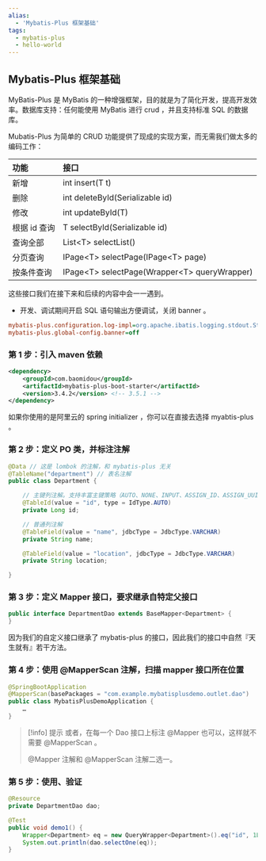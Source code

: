 ```yaml
---
alias: 
  - 'Mybatis-Plus 框架基础'
tags: 
  - mybatis-plus
  - hello-world 
---
```


## Mybatis-Plus 框架基础

MyBatis-Plus 是 MyBatis 的一种增强框架，目的就是为了简化开发，提高开发效率。数据库支持：任何能使用 MyBatis 进行 crud ，并且支持标准 SQL 的数据库。

Mubatis-Plus 为简单的 CRUD 功能提供了现成的实现方案，而无需我们做太多的编码工作：

| 功能          | 接口 |
| :------------ | :- |
| 新增          | int insert(T t) |
| 删除          | int deleteById(Serializable id) |
| 修改          | int updateById(T) |
| 根据 id 查询  | T selectById(Serializable id) |
| 查询全部      | List&lt;T> selectList()                               |
| 分页查询      | IPage&lt;T> selectPage(IPage&lt;T> page)              |
| 按条件查询    | IPage&lt;T> selectPage(Wrapper&lt;T> queryWrapper)   |

这些接口我们在接下来和后续的内容中会一一遇到。

- 开发、调试期间开启 SQL 语句输出方便调试，关闭 banner 。

```ini
mybatis-plus.configuration.log-impl=org.apache.ibatis.logging.stdout.StdOutImpl
mybatis-plus.global-config.banner=off
```

### 第 1 步：引入 maven 依赖

```xml
<dependency>
    <groupId>com.baomidou</groupId>
    <artifactId>mybatis-plus-boot-starter</artifactId>
    <version>3.4.2</version> <!-- 3.5.1 -->
</dependency>
```

如果你使用的是阿里云的 spring initializer ，你可以在直接去选择 myabtis-plus 。

### 第 2 步：定义 PO 类，并标注注解

```java
@Data // 这是 lombok 的注解，和 mybatis-plus 无关
@TableName("department") // 表名注解
public class Department {

    // 主键列注解。支持丰富主键策略（AUTO、NONE、INPUT、ASSIGN_ID、ASSIGN_UUID）
    @TableId(value = "id", type = IdType.AUTO)
    private Long id;

    // 普通列注解
    @TableField(value = "name", jdbcType = JdbcType.VARCHAR)
    private String name;

    @TableField(value = "location", jdbcType = JdbcType.VARCHAR)
    private String location;

}
```

### 第 3 步：定义 Mapper 接口，要求继承自特定父接口

```java
public interface DepartmentDao extends BaseMapper<Department> {
}
```

因为我们的自定义接口继承了 mybatis-plus 的接口，因此我们的接口中自然『天生就有』若干方法。

### 第 4 步：使用 @MapperScan 注解，扫描 mapper 接口所在位置

```java
@SpringBootApplication
@MapperScan(basePackages = "com.example.mybatisplusdemo.outlet.dao")
public class MybatisPlusDemoApplication {
    …
}
```

> [!info] 提示
> 或者，在每一个 Dao 接口上标注 @Mapper 也可以，这样就不需要 @MapperScan 。
> 
> @Mapper 注解和 @MapperScan 注解二选一。

### 第 5 步：使用、验证

```java
@Resource
private DepartmentDao dao;

@Test
public void demo1() {
    Wrapper<Department> eq = new QueryWrapper<Department>().eq("id", 1L);
    System.out.println(dao.selectOne(eq));
}
```
